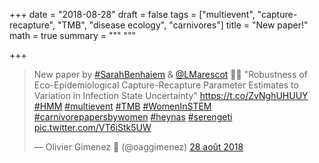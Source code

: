 +++
date = "2018-08-28"
draft = false
tags = ["multievent", "capture-recapture", "TMB", "disease ecology", "carnivores"]
title = "New paper!"
math = true
summary = """
"""

+++
 
<blockquote class="twitter-tweet" data-lang="fr"><p lang="en" dir="ltr">New paper by <a href="https://twitter.com/hashtag/SarahBenhaiem?src=hash&amp;ref_src=twsrc%5Etfw">#SarahBenhaiem</a> &amp; <a href="https://twitter.com/LMarescot?ref_src=twsrc%5Etfw">@LMarescot</a> 🤩👏 &quot;Robustness of Eco-Epidemiological Capture-Recapture Parameter Estimates to Variation in Infection State Uncertainty&quot; <a href="https://t.co/ZvNghUHUUY">https://t.co/ZvNghUHUUY</a> <a href="https://twitter.com/hashtag/HMM?src=hash&amp;ref_src=twsrc%5Etfw">#HMM</a> <a href="https://twitter.com/hashtag/multievent?src=hash&amp;ref_src=twsrc%5Etfw">#multievent</a> <a href="https://twitter.com/hashtag/TMB?src=hash&amp;ref_src=twsrc%5Etfw">#TMB</a> <a href="https://twitter.com/hashtag/WomenInSTEM?src=hash&amp;ref_src=twsrc%5Etfw">#WomenInSTEM</a> <a href="https://twitter.com/hashtag/carnivorepapersbywomen?src=hash&amp;ref_src=twsrc%5Etfw">#carnivorepapersbywomen</a> <a href="https://twitter.com/hashtag/heynas?src=hash&amp;ref_src=twsrc%5Etfw">#heynas</a> <a href="https://twitter.com/hashtag/serengeti?src=hash&amp;ref_src=twsrc%5Etfw">#serengeti</a> <a href="https://t.co/VT6iStk5UW">pic.twitter.com/VT6iStk5UW</a></p>&mdash; Olivier Gimenez 🍉 (@oaggimenez) <a href="https://twitter.com/oaggimenez/status/1034490461304619010?ref_src=twsrc%5Etfw">28 août 2018</a></blockquote>
<script async src="https://platform.twitter.com/widgets.js" charset="utf-8"></script>

